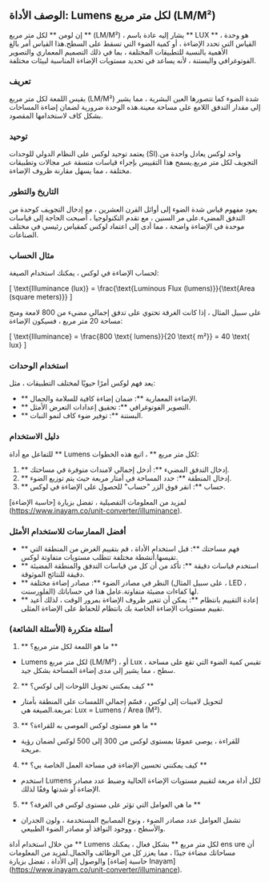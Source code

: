 ## الوصف الأداة: Lumens لكل متر مربع (LM/M²)

إن لومن ** لكل متر مربع ** (LM/M²) ، يشار إليه عادة باسم ** LUX ** ، هو وحدة القياس التي تحدد الإضاءة ، أو كمية الضوء التي تسقط على السطح.هذا القياس أمر بالغ الأهمية بالنسبة للتطبيقات المختلفة ، بما في ذلك التصميم المعماري والتصوير الفوتوغرافي والبستنة ، لأنه يساعد في تحديد مستويات الإضاءة المناسبة لبيئات مختلفة.

### تعريف
يقيس اللمعة لكل متر مربع (LM/M²) شدة الضوء كما تتصورها العين البشرية ، مما يشير إلى مقدار التدفق اللامع على مساحة معينة.هذه الوحدة ضرورية لضمان إضاءة المساحات بشكل كاف لاستخدامها المقصود.

### توحيد
يعتمد توحيد لوكس على النظام الدولي للوحدات (SI).واحد لوكس يعادل واحدة من التجويف لكل متر مربع.يسمح هذا التقييس بإجراء قياسات متسقة عبر مجالات وتطبيقات مختلفة ، مما يسهل مقارنة ظروف الإضاءة.

### التاريخ والتطور
يعود مفهوم قياس شدة الضوء إلى أوائل القرن العشرين ، مع إدخال التجويف كوحدة من التدفق المضيء.على مر السنين ، مع تقدم التكنولوجيا ، أصبحت الحاجة إلى قياسات موحدة في الإضاءة واضحة ، مما أدى إلى اعتماد لوكس كمقياس رئيسي في مختلف الصناعات.

### مثال الحساب
لحساب الإضاءة في لوكس ، يمكنك استخدام الصيغة:

\[ \text{Illuminance (lux)} = \frac{\text{Luminous Flux (lumens)}}{\text{Area (square meters)}} \]

على سبيل المثال ، إذا كانت الغرفة تحتوي على تدفق إجمالي مضيء من 800 لامعة ومنح مساحة 20 متر مربع ، فسيكون الإضاءة:

\[ \text{Illuminance} = \frac{800 \text{ lumens}}{20 \text{ m²}} = 40 \text{ lux} \]

### استخدام الوحدات
يعد فهم لوكس أمرًا حيويًا لمختلف التطبيقات ، مثل:
- ** الإضاءة المعمارية **: ضمان إضاءة كافية للسلامة والجمال.
- ** التصوير الفوتوغرافي **: تحقيق إعدادات التعرض الأمثل.
- ** البستنة **: توفير ضوء كاف لنمو النبات.

### دليل الاستخدام
للتفاعل مع أداة ** Lumens لكل متر مربع ** ، اتبع هذه الخطوات:
1. ** إدخال التدفق المضيء **: أدخل إجمالي لامندات متوفرة في مساحتك.
2. ** إدخال المنطقة **: حدد المساحة في أمتار مربعة حيث يتم توزيع الضوء.
3. ** حساب **: انقر فوق الزر "حساب" للحصول على الإضاءة في لوكس.

لمزيد من المعلومات التفصيلية ، تفضل بزيارة [حاسبة الإضاءة] (https://www.inayam.co/unit-converter/illuminance).

### أفضل الممارسات للاستخدام الأمثل
- ** فهم مساحتك **: قبل استخدام الأداة ، قم بتقييم الغرض من المنطقة التي تقيسها.أنشطة مختلفة تتطلب مستويات متفاوتة لوكس.
- ** استخدم قياسات دقيقة **: تأكد من أن كل من قياسات التدفق والمنطقة المضيئة دقيقة للنتائج الموثوقة.
- ** النظر في مصادر الضوء **: مصادر إضاءة مختلفة (على سبيل المثال ، LED ، الفلورسنت) لها كفاءات مضيئة متفاوتة.عامل هذا في حساباتك.
- ** إعادة التقييم بانتظام **: يمكن أن تتغير ظروف الإضاءة بمرور الوقت ، لذلك أعيد تقييم مستويات الإضاءة الخاصة بك بانتظام للحفاظ على الإضاءة المثلى.

### أسئلة متكررة (الأسئلة الشائعة)

1. ** ما هو اللمعة لكل متر مربع؟ **
- Lumens لكل متر مربع (LM/M²) ، أو Lux ، تقيس كمية الضوء التي تقع على مساحة سطح ، مما يشير إلى مدى إضاءة المساحة بشكل جيد.

2. ** كيف يمكنني تحويل اللوحات إلى لوكس؟ **
- لتحويل لامينات إلى لوكس ، قسّم إجمالي اللمسات على المنطقة بأمتار مربعة.الصيغة هي: Lux = Lumens / Area (M²).

3. ** ما هو مستوى لوكس الموصى به للقراءة؟ **
- للقراءة ، يوصى عمومًا بمستوى لوكس من 300 إلى 500 لوكس لضمان رؤية مريحة.

4. ** كيف يمكنني تحسين الإضاءة في مساحة العمل الخاصة بي؟ **
- استخدم Lumens لكل أداة مربعة لتقييم مستويات الإضاءة الحالية وضبط عدد مصادر الإضاءة أو شدتها وفقًا لذلك.

5. ** ما هي العوامل التي تؤثر على مستوى لوكس في الغرفة؟ **
- تشمل العوامل عدد مصادر الضوء ، ونوع المصابيح المستخدمة ، ولون الجدران والأسطح ، ووجود النوافذ أو مصادر الضوء الطبيعي.

من خلال استخدام أداة ** Lumens لكل متر مربع ** بشكل فعال ، يمكنك ens ure أن مساحاتك مضاءة جيدًا ، مما يعزز كل من الوظائف والجمال.لمزيد من المعلومات والوصول إلى الأداة ، تفضل بزيارة [حاسبة إضاءة Inayam] (https://www.inayam.co/unit-converter/illuminance).